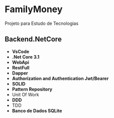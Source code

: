 # FamilyMoney
Projeto para Estudo de Tecnologias

## Backend.NetCore
- **VsCode**
- **.Net Core 3.1**
- **WebApi**
- **RestFull**
- **Dapper**
- **Authorization and Authentication Jwt/Bearer**
- **SOLID**
- **Pattern Repository**
- Unit Of Work
- **DDD**
- TDD
- **Banco de Dados SQLite**
